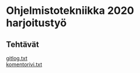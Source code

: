 # Ohjelmistotekniikka 2020 harjoitustyö

## Tehtävät

[gitlog.txt](/laskarit/viikko1/gitlog.txt)  
[komentorivi.txt](/laskarit/viikko1/komentorivi.txt)  
